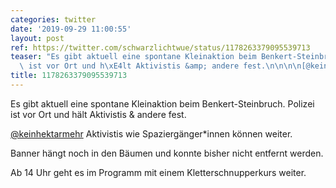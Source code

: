 ```yaml
---
categories: twitter
date: '2019-09-29 11:00:55'
layout: post
ref: https://twitter.com/schwarzlichtwue/status/1178263379095539713
teaser: "Es gibt aktuell eine spontane Kleinaktion beim Benkert-Steinbruch. Polizei\
  \ ist vor Ort und h\xE4lt Aktivistis &amp; andere fest.\n\n\n\n[@keinhektarmehr](https://twitter.com/keinhektarmehr)"
title: 1178263379095539713
---
```

Es gibt aktuell eine spontane Kleinaktion beim Benkert-Steinbruch. Polizei ist vor Ort und hält Aktivistis &amp; andere fest.



[@keinhektarmehr](https://twitter.com/keinhektarmehr)
Aktivistis wie Spaziergänger\*innen können weiter.



Banner hängt noch in den Bäumen und konnte bisher nicht entfernt werden.



Ab 14 Uhr geht es im Programm mit einem Kletterschnupperkurs weiter.
